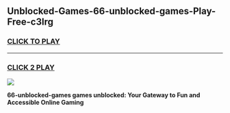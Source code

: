 
## Unblocked-Games-66-unblocked-games-Play-Free-c3lrg
<h3>
<a href="https://premium76.site?title=66-unblocked-games&ref=09A">CLICK TO PLAY</a></h3>
<hr>

<h3>
<a href="https://premium76.site?title=66-unblocked-games&ref=09A">CLICK 2 PLAY</a>
  
</h3>

<a href="https://premium76.site?title=66-unblocked-games&ref=09A"><img src="https://clearcache.store/games.png"></a>


**66-unblocked-games games unblocked: Your Gateway to Fun and Accessible Online Gaming**
